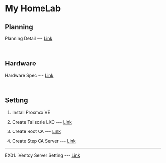 # My HomeLab

## Planning

Planning Detail --- [Link](https://github.com/gitryk/homelab/tree/main/Plan)

&nbsp;

## Hardware

Hardware Spec --- [Link](https://github.com/gitryk/homelab/tree/main/Hardware)


&nbsp;

## Setting

01. Install Proxmox VE

02. Create Tailscale LXC --- [Link](https://github.com/gitryk/homelab/blob/main/Build/tailscale-lxc.md)

03. Create Root CA --- [Link](https://github.com/gitryk/homelab/blob/main/Build/ca-root.md) 

04. Create Step CA Server --- [Link](https://github.com/gitryk/homelab/blob/main/Build/ca-server.md) 

---

EX01. iVentoy Server Setting --- [Link](https://github.com/gitryk/homelab/blob/main/Build/pxe-iventoy-lxc.md)

&nbsp;
